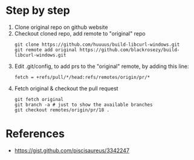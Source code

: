 # Step by step
1. Clone original repo on github website
2. Checkout cloned repo, add remote to "original" repo
   ```
   git clone https://github.com/huuuus/build-libcurl-windows.git
   git remote add original https://github.com/blackrosezy/build-libcurl-windows.git 
   ```
3. Edit .git/config, to add prs to the "original" remote, by adding this line:
   ```
   fetch = +refs/pull/*/head:refs/remotes/origin/pr/*
   ```
4. Fetch original & checkout the pull request
   ```
   git fetch original
   git branch -a # just to show the available branches
   git checkout remotes/origin/pr/18 .
   ```
# References
* https://gist.github.com/piscisaureus/3342247

